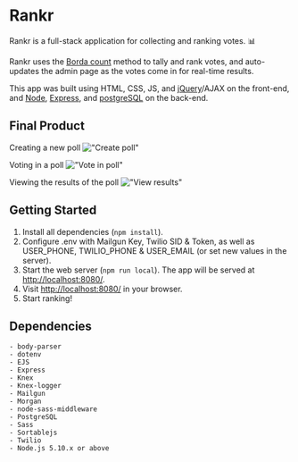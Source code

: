 # Rankr

Rankr is a full-stack application for collecting and ranking votes. :bar_chart:

Rankr uses the [Borda count](https://en.wikipedia.org/wiki/Borda_count) method to tally and rank votes, and auto-updates the admin page as the votes come in for real-time results.

This app was built using HTML, CSS, JS, and [jQuery](https://jquery.com/)/AJAX on the front-end, and [Node](https://nodejs.org/en/), [Express](https://expressjs.com/), and [postgreSQL](https://www.postgresql.org/) on the back-end.

## Final Product

Creating a new poll
!["Create poll"]()

Voting in a poll
!["Vote in poll"]()

Viewing the results of the poll
!["View results"]()

## Getting Started

1. Install all dependencies (`npm install`).
2. Configure .env with Mailgun Key, Twilio SID & Token, as well as USER_PHONE, TWILIO_PHONE & USER_EMAIL (or set new values in the server).
3. Start the web server (`npm run local`). The app will be served at <http://localhost:8080/>.
4. Visit <http://localhost:8080/> in your browser.
5. Start ranking!

## Dependencies

```
- body-parser
- dotenv
- EJS
- Express
- Knex
- Knex-logger
- Mailgun
- Morgan
- node-sass-middleware
- PostgreSQL
- Sass
- Sortablejs
- Twilio
- Node.js 5.10.x or above
```
